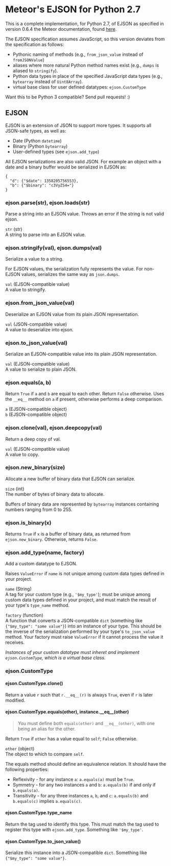 Meteor's EJSON for Python 2.7
=============================

  [ddp]: http://docs.meteor.com/#ejson

This is a complete implementation, for Python 2.7, of EJSON as specified in
version 0.6.4 the Meteor documentation, found [here][ddp].

The EJSON specification assumes JavaScript, so this version deviates from the
specification as follows:

* Pythonic naming of methods (e.g., `from_json_value` instead of `fromJSONValue`)
* aliases where more natural Python method names exist (e.g., `dumps` is aliased to `stringify`).
* Python data types in place of the specified JavaScript data types (e.g., `bytearray` instead of `Uint8Array`).
* virtual base class for user defined datatypes: `ejson.CustomType`

Want this to be Python 3 compatible? Send pull requests! :)


EJSON
-----

EJSON is an extension of JSON to support more types. It supports all JSON-safe
types, as well as:

* Date (Python `datetime`)
* Binary (Python `bytearray`)
* User-defined types (see `ejson.add_type`)

All EJSON serializations are also valid JSON. For example an object with a
date and a binary buffer would be serialized in EJSON as:

	{
	  "d": {"$date": 1358205756553},
	  "b": {"$binary": "c3VyZS4="}
	}

### ejson.parse(str), ejson.loads(str)

Parse a string into an EJSON value. Throws an error if the string is not valid
ejson.

`str` (str)<br/>
A string to parse into an EJSON value.


### ejson.stringify(val), ejson.dumps(val)

Serialize a value to a string.

For EJSON values, the serialization fully represents the value. For non-EJSON
values, serializes the same way as `json.dumps`.

`val` (EJSON-compatible value)<br/>
A value to stringify.


### ejson.from\_json\_value(val)

Deserialize an EJSON value from its plain JSON representation.

`val` (JSON-compatible value)<br/>
A value to deserialize into ejson.


### ejson.to\_json\_value(val)

Serialize an EJSON-compatible value into its plain JSON representation.

`val` (EJSON-compatible value)<br/>
A value to serialize to plain JSON.


### ejson.equals(a, b)

Return `True` if `a` and `b` are equal to each other. Return `False`
otherwise. Uses the `__eq__` method on `a` if present, otherwise performs a
deep comparison.

`a` (EJSON-compatible object)<br/>
`b` (EJSON-compatible object)


### ejson.clone(val), ejson.deepcopy(val)

Return a deep copy of val.

`val` (EJSON-compatible value)<br/>
A value to copy.


### ejson.new_binary(size)

Allocate a new buffer of binary data that EJSON can serialize.

`size` (int)<br/>
The number of bytes of binary data to allocate.

Buffers of binary data are represented by `bytearray` instances containing
numbers ranging from 0 to 255.


### ejson.is_binary(x)

Returns `True` if `x` is a buffer of binary data, as returned from
`ejson.new_binary`. Otherwise, returns `False`.


### ejson.add_type(name, factory)

Add a custom datatype to EJSON.

Raises `ValueError` if `name` is not unique among custom data types
defined in your project.

`name` (String)<br/>
A tag for your custom type (e.g., `'$my_type'`); must be unique among custom data types defined in
your project, and must match the result of your type's `type_name` method.

`factory` (function)<br/>
A function that converts a JSON-compatible `dict` (something like `{"$my_type":
"some value"}`) into an instance of your type. This should be the inverse of
the serialization performed by your type's `to_json_value` method. Your
factory must raise `ValueError` if it cannot process the value it receives.

*Instances of your custom datatype must inheret and implement
`ejson.CustomType`, which is a virtual base class.*

### ejson.CustomType

#### ejson.CustomType.clone()

Return a value `r` such that `r.__eq__(r)` is always `True`, even if `r` is
later modified.


#### ejson.CustomType.equals(other), instance.\_\_eq\_\_(other)

> You must define both `equals(other)` and `__eq__(other)`, with one being
> an alias for the other.

Return `True` if `other` has a value equal to `self`; `False` otherwise.

`other` (object)<br/>
The object to which to compare `self`.

The equals method should define an equivalence relation. It should have the
following properties:

* Reflexivity - for any instance `a`: `a.equals(a)` must be `True`.
* Symmetry - for any two instances `a` and `b`: `a.equals(b)` if and only if `b.equals(a)`.
* Transitivity - for any three instances `a`, `b`, and `c`: `a.equals(b)` and `b.equals(c)` implies `a.equals(c)`.

#### ejson.CustomType.type_name

Return the tag used to identify this type. This must match the tag used to
register this type with `ejson.add_type`. Something like `'$my_type'`.

#### ejson.CustomType.to\_json\_value()

Serialize this instance into a JSON-compatible `dict`. Something like
`{"$my_type": "some value"}`.

